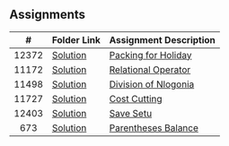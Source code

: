 ## Assignments

|   #   | Folder Link                        | Assignment Description                                   |
| :---: | ---------------------------------- | -------------------------------------------------------- |
| 12372 | [Solution](/Assignments/P01/12372) | [Packing for Holiday](/Assignments/P01/12372/12372.pdf)  |
| 11172 | [Solution](/Assignments/P01/11172) | [Relational Operator](/Assignments/P01/11172/11172.pdf)  |
| 11498 | [Solution](/Assignments/P01/11498) | [Division of Nlogonia](/Assignments/P01/11498/11498.pdf) |
| 11727 | [Solution](/Assignments/P01/11727) | [Cost Cutting](/Assignments/P01/11727/11727.pdf)         |
| 12403 | [Solution](/Assignments/P01/12403) | [Save Setu](/Assignments/P01/12403/12403.pdf)            |
|  673  | [Solution](/Assignments/P02/673)   | [Parentheses Balance](/Assignments/P02/673/673.pdf)      |
